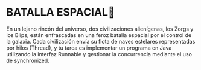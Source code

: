 # BATALLA ESPACIAL👾

En un lejano rincón del universo, dos civilizaciones alienígenas, los Zorgs y los Blips, están enfrascadas en una feroz batalla espacial por el control de la galaxia. 
Cada civilización envía su flota de naves estelares representadas por hilos (Thread), y tu tarea es implementar un programa en Java utilizando la interfaz Runnable y gestionar la concurrencia mediante el uso de synchronized.
